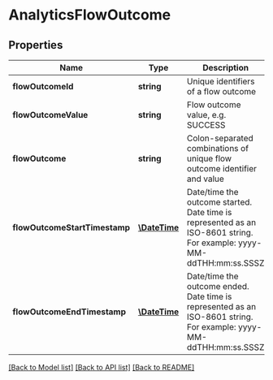 # AnalyticsFlowOutcome

## Properties
Name | Type | Description | Notes
------------ | ------------- | ------------- | -------------
**flowOutcomeId** | **string** | Unique identifiers of a flow outcome | [optional] 
**flowOutcomeValue** | **string** | Flow outcome value, e.g. SUCCESS | [optional] 
**flowOutcome** | **string** | Colon-separated combinations of unique flow outcome identifier and value | [optional] 
**flowOutcomeStartTimestamp** | [**\DateTime**](\DateTime.md) | Date/time the outcome started. Date time is represented as an ISO-8601 string. For example: yyyy-MM-ddTHH:mm:ss.SSSZ | [optional] 
**flowOutcomeEndTimestamp** | [**\DateTime**](\DateTime.md) | Date/time the outcome ended. Date time is represented as an ISO-8601 string. For example: yyyy-MM-ddTHH:mm:ss.SSSZ | [optional] 

[[Back to Model list]](../README.md#documentation-for-models) [[Back to API list]](../README.md#documentation-for-api-endpoints) [[Back to README]](../README.md)


